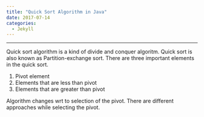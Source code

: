 ```yaml
---
title: "Quick Sort Algorithm in Java"
date: 2017-07-14
categories: 
  - Jekyll
---
```

---

Quick sort algorithm is a kind of divide and conquer algoritm. Quick sort is also known as Partition-exchange sort. There are three 
important elements in the quick sort. 
1. Pivot element
2. Elements that are less than pivot
3. Elements that are greater than pivot

Algorithm changes wrt to selection of the pivot. There are different approaches while selecting the pivot. 

```java

```
